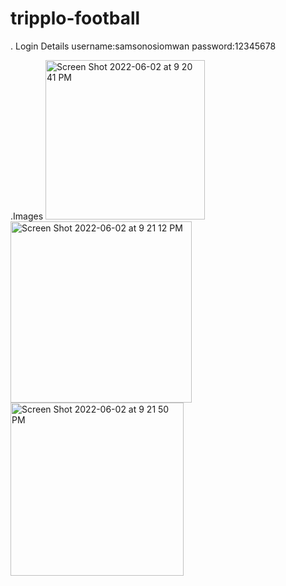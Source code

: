 # tripplo-football
. Login Details
  username:samsonosiomwan
  password:12345678
  
  .Images
<img width="255" alt="Screen Shot 2022-06-02 at 9 20 41 PM" src="https://user-images.githubusercontent.com/81101034/171731533-132972fb-e227-4654-9b74-ff4269676def.png">
<img width="290" alt="Screen Shot 2022-06-02 at 9 21 12 PM" src="https://user-images.githubusercontent.com/81101034/171731638-023f97e6-4869-4a69-91ce-267a42ee76d7.png">
<img width="277" alt="Screen Shot 2022-06-02 at 9 21 50 PM" src="https://user-images.githubusercontent.com/81101034/171731702-d85e4f0d-95fe-4147-9633-51c807f5e896.png">
